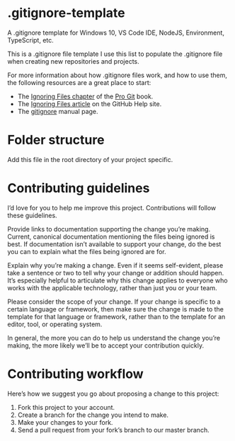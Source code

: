 # .gitignore-template
A .gitignore template for Windows 10, VS Code IDE, NodeJS, Environment, TypeScript, etc.

This is a .gitignore file template I use this list to populate the .gitignore file when creating new repositories and projects.

For more information about how .gitignore files work, and how to use them, the following resources are a great place to start:

- The [Ignoring Files chapter](https://git-scm.com/book/en/v2/Git-Basics-Recording-Changes-to-the-Repository#_ignoring) of the [Pro Git](https://git-scm.com/book/en/v2) book. 
- The [Ignoring Files article](https://help.github.com/articles/ignoring-files/) on the GitHub Help site.
- The [gitignore](https://git-scm.com/docs/gitignore) manual page.

# Folder structure
Add this file in the root directory of your project specific.

# Contributing guidelines
I’d love for you to help me improve this project. Contributions will follow these guidelines.

Provide links to documentation supporting the change you’re making. Current, canonical documentation mentioning the files being ignored is best. If documentation isn’t available to support your change, do the best you can to explain what the files being ignored are for.

Explain why you’re making a change. Even if it seems self-evident, please take a sentence or two to tell why your change or addition should happen. It’s especially helpful to articulate why this change applies to everyone who works with the applicable technology, rather than just you or your team.

Please consider the scope of your change. If your change is specific to a certain language or framework, then make sure the change is made to the template for that language or framework, rather than to the template for an editor, tool, or operating system.

In general, the more you can do to help us understand the change you’re making, the more likely we’ll be to accept your contribution quickly.

# Contributing workflow
Here’s how we suggest you go about proposing a change to this project:

1. Fork this project to your account.
2. Create a branch for the change you intend to make.
3. Make your changes to your fork.
4. Send a pull request from your fork’s branch to our master branch.
